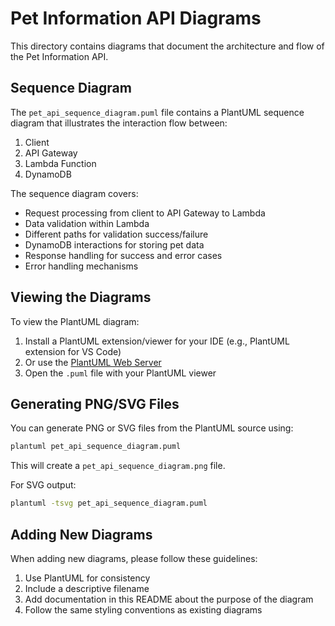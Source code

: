 # Pet Information API Diagrams

This directory contains diagrams that document the architecture and flow of the Pet Information API.

## Sequence Diagram

The `pet_api_sequence_diagram.puml` file contains a PlantUML sequence diagram that illustrates the interaction flow between:

1. Client
2. API Gateway
3. Lambda Function
4. DynamoDB

The sequence diagram covers:
- Request processing from client to API Gateway to Lambda
- Data validation within Lambda
- Different paths for validation success/failure
- DynamoDB interactions for storing pet data
- Response handling for success and error cases
- Error handling mechanisms

## Viewing the Diagrams

To view the PlantUML diagram:

1. Install a PlantUML extension/viewer for your IDE (e.g., PlantUML extension for VS Code)
2. Or use the [PlantUML Web Server](http://www.plantuml.com/plantuml/uml/)
3. Open the `.puml` file with your PlantUML viewer

## Generating PNG/SVG Files

You can generate PNG or SVG files from the PlantUML source using:

```bash
plantuml pet_api_sequence_diagram.puml
```

This will create a `pet_api_sequence_diagram.png` file.

For SVG output:

```bash
plantuml -tsvg pet_api_sequence_diagram.puml
```

## Adding New Diagrams

When adding new diagrams, please follow these guidelines:
1. Use PlantUML for consistency
2. Include a descriptive filename
3. Add documentation in this README about the purpose of the diagram
4. Follow the same styling conventions as existing diagrams
